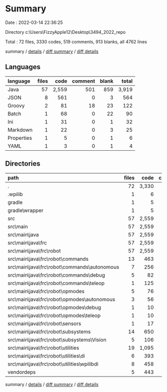 # Summary

Date : 2022-03-14 22:36:25

Directory c:\Users\FizzyApple12\Desktop\3494_2022_repo

Total : 72 files,  3330 codes, 519 comments, 913 blanks, all 4762 lines

summary / [details](details.md) / [diff summary](diff.md) / [diff details](diff-details.md)

## Languages
| language | files | code | comment | blank | total |
| :--- | ---: | ---: | ---: | ---: | ---: |
| Java | 57 | 2,559 | 501 | 859 | 3,919 |
| JSON | 8 | 561 | 0 | 3 | 564 |
| Groovy | 2 | 81 | 18 | 23 | 122 |
| Batch | 1 | 68 | 0 | 22 | 90 |
| Ini | 1 | 31 | 0 | 1 | 32 |
| Markdown | 1 | 22 | 0 | 3 | 25 |
| Properties | 1 | 5 | 0 | 1 | 6 |
| YAML | 1 | 3 | 0 | 1 | 4 |

## Directories
| path | files | code | comment | blank | total |
| :--- | ---: | ---: | ---: | ---: | ---: |
| . | 72 | 3,330 | 519 | 913 | 4,762 |
| .wpilib | 1 | 6 | 0 | 0 | 6 |
| gradle | 1 | 5 | 0 | 1 | 6 |
| gradle\wrapper | 1 | 5 | 0 | 1 | 6 |
| src | 57 | 2,559 | 501 | 859 | 3,919 |
| src\main | 57 | 2,559 | 501 | 859 | 3,919 |
| src\main\java | 57 | 2,559 | 501 | 859 | 3,919 |
| src\main\java\frc | 57 | 2,559 | 501 | 859 | 3,919 |
| src\main\java\frc\robot | 57 | 2,559 | 501 | 859 | 3,919 |
| src\main\java\frc\robot\commands | 13 | 463 | 4 | 155 | 622 |
| src\main\java\frc\robot\commands\autonomous | 7 | 256 | 0 | 79 | 335 |
| src\main\java\frc\robot\commands\debug | 5 | 82 | 0 | 30 | 112 |
| src\main\java\frc\robot\commands\teleop | 1 | 125 | 4 | 46 | 175 |
| src\main\java\frc\robot\opmodes | 5 | 76 | 5 | 19 | 100 |
| src\main\java\frc\robot\opmodes\autonomous | 3 | 56 | 0 | 10 | 66 |
| src\main\java\frc\robot\opmodes\debug | 1 | 10 | 5 | 5 | 20 |
| src\main\java\frc\robot\opmodes\teleop | 1 | 10 | 0 | 4 | 14 |
| src\main\java\frc\robot\sensors | 1 | 17 | 0 | 5 | 22 |
| src\main\java\frc\robot\subsystems | 14 | 650 | 31 | 203 | 884 |
| src\main\java\frc\robot\subsystems\Vision | 5 | 106 | 18 | 34 | 158 |
| src\main\java\frc\robot\utilities | 19 | 1,095 | 425 | 387 | 1,907 |
| src\main\java\frc\robot\utilities\di | 6 | 393 | 354 | 143 | 890 |
| src\main\java\frc\robot\utilities\wpilibdi | 8 | 458 | 71 | 192 | 721 |
| vendordeps | 5 | 443 | 0 | 1 | 444 |

summary / [details](details.md) / [diff summary](diff.md) / [diff details](diff-details.md)